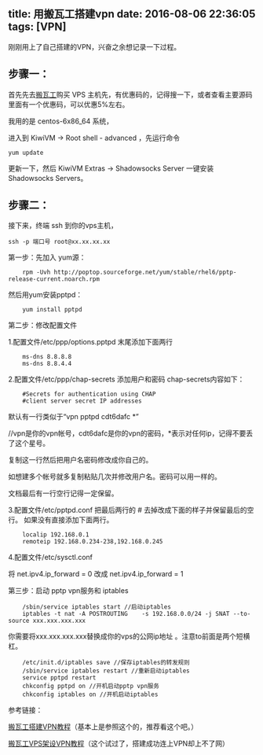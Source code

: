 title: 用搬瓦工搭建vpn
date: 2016-08-06 22:36:05
tags: [VPN]
---
刚刚用上了自己搭建的VPN，兴奋之余想记录一下过程。

## 步骤一：

首先先去[搬瓦工](https://bandwagonhost.com/index.php)购买 VPS 主机先，有优惠码的，记得搜一下，或者查看主要源码里面有一个优惠码，可以优惠5%左右。

我用的是 centos-6x86_64 系统，

进入到 KiwiVM -> Root shell - advanced ，先运行命令

	yum update
	
更新一下，然后 KiwiVM Extras -> Shadowsocks Server 一键安装 Shadowsocks Servers。

<!-- more -->

## 步骤二：

接下来，终端 ssh 到你的vps主机，

	ssh -p 端口号 root@xx.xx.xx.xx

第一步：先加入 yum源： 

		rpm -Uvh http://poptop.sourceforge.net/yum/stable/rhel6/pptp-release-current.noarch.rpm 
		
然后用yum安装pptpd：
 
		yum install pptpd 
		
第二步：修改配置文件  

1.配置文件/etc/ppp/options.pptpd 末尾添加下面两行 

		ms-dns 8.8.8.8 
		ms-dns 8.8.4.4 

2.配置文件/etc/ppp/chap-secrets 添加用户和密码 
chap-secrets内容如下： 

		#Secrets for authentication using CHAP 
		#client server secret IP addresses 
		
默认有一行类似于“vpn pptpd cdt6dafc *” 

//vpn是你的vpn帐号，cdt6dafc是你的vpn的密码，*表示对任何ip，记得不要丢了这个星号。
 
复制这一行然后把用户名密码修改成你自己的。

如想建多个帐号就多复制粘贴几次并修改用户名。密码可以用一样的。

文档最后有一行空行记得一定保留。 

3.配置文件/etc/pptpd.conf 把最后两行的  # 去掉改成下面的样子并保留最后的空行。 如果没有直接添加下面两行。 

		localip 192.168.0.1 
		remoteip 192.168.0.234-238,192.168.0.245 
 
4.配置文件/etc/sysctl.conf 

将 net.ipv4.ip_forward = 0 改成 net.ipv4.ip_forward = 1 

第三步：启动 pptp vpn服务和 iptables  

		/sbin/service iptables start //启动iptables 
		iptables -t nat -A POSTROUTING    -s 192.168.0.0/24 -j SNAT --to-source xxx.xxx.xxx.xxx  

你需要将xxx.xxx.xxx.xxx替换成你的vps的公网ip地址 。注意to前面是两个短横杠。

		/etc/init.d/iptables save //保存iptables的转发规则 
		/sbin/service iptables restart //重新启动iptables 
		service pptpd restart 
		chkconfig pptpd on //开机启动pptp vpn服务 
		chkconfig iptables on //开机启动iptables 

参考链接：

[搬瓦工搭建VPN教程](https://plus.google.com/+siyuli/posts/eRMcuQPx8GU)（基本上是参照这个的，推荐看这个吧。）

[搬瓦工VPS架设VPN教程](http://blog.csdn.net/hjhjw1991/article/details/45848565/)（这个试过了，搭建成功连上VPN却上不了网）